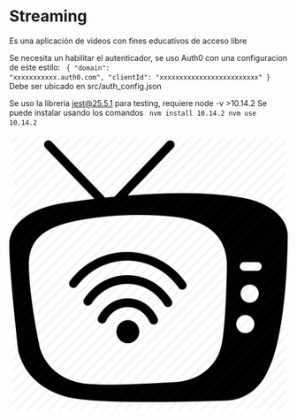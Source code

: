 <h1 style='text-align: justify;'> Streaming </h1>

<p style='text-align: justify;'> Es una aplicación de videos con fines educativos de acceso libre </p>

Se necesita un habilitar el autenticador, se uso Auth0 con una configuracion de este estilo:
<code>
{
    "domain": "xxxxxxxxxxx.auth0.com",
    "clientId": "xxxxxxxxxxxxxxxxxxxxxxxxx"
}
</code>
Debe ser ubicado en src/auth_config.json

Se uso la libreria jest@25.5.1 para testing, requiere node -v >10.14.2
Se puede instalar usando los comandos
<code>
nvm install 10.14.2
nvm use 10.14.2
</code>

![ScreenShot](icon.png ) 
